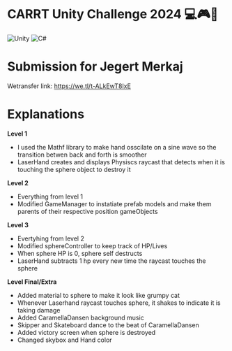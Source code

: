 # CARRT Unity Challenge 2024 💻🎮👾
![Unity](https://img.shields.io/badge/unity-%23000000.svg?style=for-the-badge&logo=unity&logoColor=white)
![C#](https://img.shields.io/badge/c%23-%23239120.svg?style=for-the-badge&logo=csharp&logoColor=white)

# Submission for Jegert Merkaj

Wetransfer link: https://we.tl/t-ALkEwT8IxE

# Explanations

**Level 1**
  - I used the Mathf library to make hand osscilate on a sine wave so the transition betwen back and forth is smoother
  - LaserHand creates and displays Physiscs raycast that detects when it is touching the sphere object to destroy it

**Level 2**
  - Everything from level 1
  - Modified GameManager to instatiate prefab models and make them parents of their respective position gameObjects

**Level 3**
  - Evertyhing from level 2
  - Modified sphereController to keep track of HP/Lives
  - When sphere HP is 0, sphere self destructs
  - LaserHand subtracts 1 hp every new time the raycast touches the sphere

**Level Final/Extra**
  - Added material to sphere to make it look like grumpy cat
  - Whenever Laserhand raycast touches sphere, it shakes to indicate it is taking damage
  - Added CaramellaDansen background music
  - Skipper and Skateboard dance to the beat of CaramellaDansen
  - Added victory screen when sphere is destroyed
  - Changed skybox and Hand color
  

